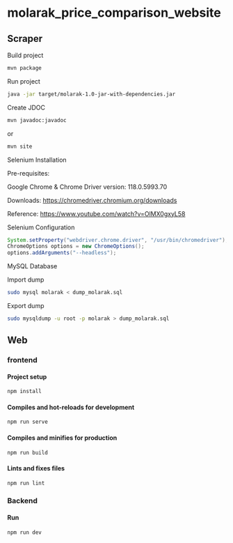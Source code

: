 # molarak_price_comparison_website

## Scraper

Build project

```bash
mvn package
```

Run project

```bash
java -jar target/molarak-1.0-jar-with-dependencies.jar
```

Create JDOC

```bash
mvn javadoc:javadoc
```

or

```bash
mvn site
```

Selenium Installation

Pre-requisites:

Google Chrome & Chrome Driver version: 118.0.5993.70

Downloads: <https://chromedriver.chromium.org/downloads> 

Reference:  <https://www.youtube.com/watch?v=OlMX0gxyL58>

Selenium Configuration

```java
System.setProperty("webdriver.chrome.driver", "/usr/bin/chromedriver");
ChromeOptions options = new ChromeOptions();
options.addArguments("--headless");
```

MySQL Database

Import dump

```bash
sudo mysql molarak < dump_molarak.sql
```

Export dump

```bash
sudo mysqldump -u root -p molarak > dump_molarak.sql
```

## Web

### frontend

#### Project setup

```bash
npm install
```

#### Compiles and hot-reloads for development

```bash
npm run serve
```

#### Compiles and minifies for production

```bash
npm run build
```

#### Lints and fixes files

```bash
npm run lint
```



### Backend

#### Run

```bash
npm run dev
```
